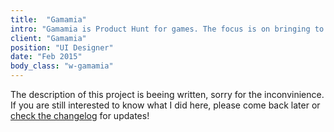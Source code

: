 ```yaml
---
title:  "Gamamia"
intro: "Gamamia is Product Hunt for games. The focus is on bringing to light great games and then providing easy access to a discussion between the dev and gamers."
client: "Gamamia"
position: "UI Designer"
date: "Feb 2015"
body_class: "w-gamamia"
---
```

<div class="content-in-progress">The description of this project is beeing written, sorry for the inconvinience. If you are still interested to know what I did here, please come back later or <a href="{{ "/changelog" | prepend: site.baseurl }}">check the changelog</a> for updates!</div>
